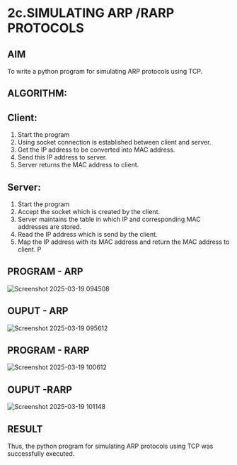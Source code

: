 # 2c.SIMULATING ARP /RARP PROTOCOLS
## AIM
To write a python program for simulating ARP protocols using TCP.
## ALGORITHM:
## Client:
1. Start the program
2. Using socket connection is established between client and server.
3. Get the IP address to be converted into MAC address.
4. Send this IP address to server.
5. Server returns the MAC address to client.
## Server:
1. Start the program
2. Accept the socket which is created by the client.
3. Server maintains the table in which IP and corresponding MAC addresses are
stored.
4. Read the IP address which is send by the client.
5. Map the IP address with its MAC address and return the MAC address to client.
P
## PROGRAM - ARP

![Screenshot 2025-03-19 094508](https://github.com/user-attachments/assets/007f8248-9f87-4647-b815-493236a96c31)

## OUPUT - ARP

![Screenshot 2025-03-19 095612](https://github.com/user-attachments/assets/e2710841-aea9-45b6-8f40-b2d51d5cf7ad)

## PROGRAM - RARP
![Screenshot 2025-03-19 100612](https://github.com/user-attachments/assets/44777ed4-e954-46c7-808e-4ae803ade376)

## OUPUT -RARP

![Screenshot 2025-03-19 101148](https://github.com/user-attachments/assets/959e4035-1faf-4081-bfe7-2aa24fba009b)

## RESULT
Thus, the python program for simulating ARP protocols using TCP was successfully 
executed.
